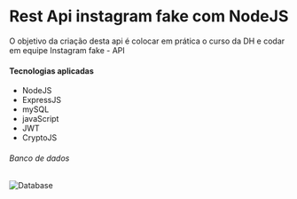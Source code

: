 # Rest Api instagram fake com NodeJS

O objetivo da criação desta api é colocar em prática o curso da DH e codar em equipe
Instagram fake - API

#### Tecnologias aplicadas

- NodeJS
- ExpressJS
- mySQL
- javaScript
- JWT
- CryptoJS

###### Banco de dados

![Database](http://alessandrodev.com/imagens/database.png "Database")


